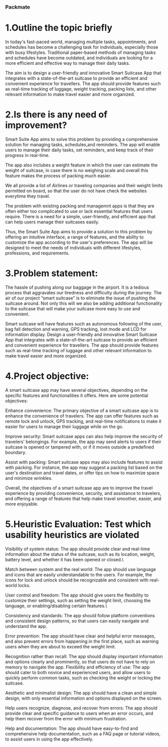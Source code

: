 ### Packmate

# 1.Outline the topic briefly
In today's fast-paced world, managing multiple tasks, appointments, and schedules has
become a challenging task for individuals, especially those with busy lifestyles. Traditional
paper-based methods of managing tasks and schedules have become outdated, and
individuals are looking for a more efficient and effective way to manage their daily tasks.

The aim is to design a user-friendly and innovative Smart Suitcase App that integrates with a
state-of-the-art suitcase to provide an efficient and convenient experience for travellers. The
app should provide features such as real-time tracking of luggage, weight tracking, packing
lists, and other relevant information to make travel easier and more organized.

# 2.Is there is any need of improvement?
Smart Suite App aims to solve this problem by providing a comprehensive solution for
managing tasks, schedules,and reminders. The app will enable users to manage their daily
tasks, set reminders, and keep track of their progress in real-time.

The app also inclubes a weight feature in which the user can estimate the weight of suitcase,
in case there is no weighing scale and overall this feature makes the process of packing much
easier.

We all provide a list of Airlines or traveling companies and their weight limits permitted on
board, so that the user do not have check the websites everytime they travel.

The problem with existing packing and managemnt apps is that they are often either too
complicated to use or lack essential features that users require. There is a need for a simple,
user-friendly, and efficient app that can help users manage their suitcases easily.

Thus, the Smart Suite App aims to provide a solution to this problem by offering an intuitive
interface, a range of features, and the ability to customize the app according to the user's
preferences. The app will be designed to meet the needs of individuals with different
lifestyles, professions, and requirements.

# 3.Problem statement:
The hassle of pushing along our baggage in the airport. It is a tedious process that aggravates
our tiredness and difficulty during the journey. The air of our project “smart suitcase” is to
eliminate the issue of pushing the suitcase around. Not only this will we also be adding
additional functionality to the suitcase that will make your suitcase more easy to use and
convenient. 

Smart suitcase will have features such as autonomous following of the user, bag
fall detection and warning, GPS tracking, lost mode and LCD for information display. Design
a user-friendly and innovative Smart Suitcase App that integrates with a state-of-the-art
suitcase to provide an efficient and convenient experience for travellers. The app should
provide features such as real-time tracking of luggage and other relevant information to make
travel easier and more organized.

# 4.Project objective:
A smart suitcase app may have several objectives, depending on the specific features and
functionalities it offers. Here are some potential objectives:

Enhance convenience: The primary objective of a smart suitcase app is to enhance the
convenience of travelers. The app can offer features such as remote lock and unlock, GPS
tracking, and real-time notifications to make it easier for users to manage their luggage while
on the go.

Improve security: Smart suitcase apps can also help improve the security of travelers'
belongings. For example, the app may send alerts to users if their suitcase is opened or
tampered with, or if it moves outside a predefined boundary.

Assist with packing: Smart suitcase apps may also include features to assist with packing.
For instance, the app may suggest a packing list based on the user's destination and travel
dates, or offer tips on how to maximize space and minimize wrinkles.

Overall, the objectives of a smart suitcase app are to improve the travel experience by
providing convenience, security, and assistance to travelers, and offering a range of features
that help make travel smoother, easier, and more enjoyable.

# 5.Heuristic Evaluation: Test which usability heuristics are violated
Visibility of system status: The app should provide clear and real-time information about the
status of the suitcase, such as its location, weight, battery level, and whether it has been
opened or closed.\

Match between system and the real world: The app should use language and icons that are
easily understandable to the users. For example, the icons for lock and unlock should be
recognizable and consistent with real-world locks.

User control and freedom: The app should give users the flexibility to customize their
settings, such as setting the weight limit, choosing the language, or enabling/disabling certain
features.\

Consistency and standards: The app should follow platform conventions and consistent
design patterns, so that users can easily navigate and understand the app.

Error prevention: The app should have clear and helpful error messages, and also prevent
errors from happening in the first place, such as warning users when they are about to exceed
the weight limit.

Recognition rather than recall: The app should display important information and options
clearly and prominently, so that users do not have to rely on memory to navigate the app.
Flexibility and efficiency of use: The app should cater to both novice and experienced users,
and allow users to quickly perform common tasks, such as checking the weight or locking the
suitcase.

Aesthetic and minimalist design: The app should have a clean and simple design, with only
essential information and options displayed on the screen.

Help users recognize, diagnose, and recover from errors: The app should provide clear and
specific guidance to users when an error occurs, and help them recover from the error with
minimum frustration.

Help and documentation: The app should have easy-to-find and comprehensive help
documentation, such as a FAQ page or tutorial videos, to assist users in using the app
effectively.

